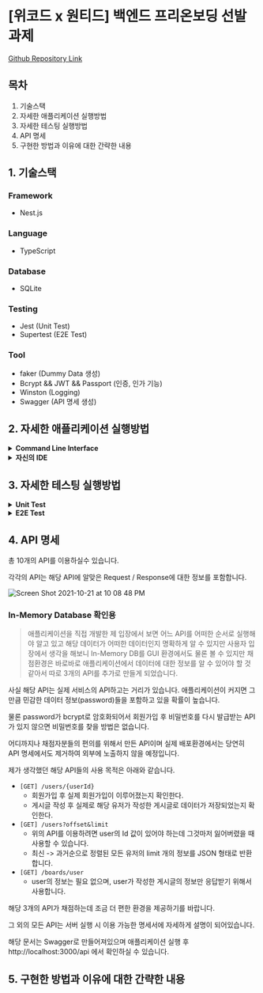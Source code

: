 # [위코드 x 원티드] 백엔드 프리온보딩 선발 과제

[Github Repository Link](https://github.com/godtaehee/Free-Onboarding-Course-Backend)

## 목차

1. 기술스택
2. 자세한 애플리케이션 실행방법
3. 자세한 테스팅 실행방법
4. API 명세
5. 구현한 방법과 이유에 대한 간략한 내용

## 1. 기술스택

### Framework

- Nest.js

### Language

- TypeScript

### Database

- SQLite

### Testing

- Jest (Unit Test)
- Supertest (E2E Test)

### Tool

- faker (Dummy Data 생성)
- Bcrypt && JWT && Passport (인증, 인가 기능)
- Winston (Logging)
- Swagger (API 명세 생성)

## 2. 자세한 애플리케이션 실행방법
<details>
 <summary><strong>Command Line Interface</strong></summary>

Terminal 혹은 Cmd를 이용하여 실행해보겠습니다.

### 1. 해당 Repository를 Clone 받기 위해 Clone 받을 원하는 위치로 `cd` 명령어를 사용하여 이동해줍니다.

![Screen Shot 2021-10-21 at 9 51 31 PM](https://user-images.githubusercontent.com/44861205/138281033-2743a46a-fd6d-425c-b07c-a697964e166c.png)

### 2. 해당 Repository를 Clone 받습니다.

```shell
git clone https://github.com/godtaehee/Free-Onboarding-Course-Backend
```

![Screen Shot 2021-10-21 at 9 52 31 PM](https://user-images.githubusercontent.com/44861205/138281194-11fd356a-51e1-4d5f-a657-d619ceb9419e.png)

### 3. 해당 애플리케이션을 실행시킬 수 있는 폴더로 이동합니다.

![Screen Shot 2021-10-21 at 9 53 26 PM](https://user-images.githubusercontent.com/44861205/138281355-8b270486-9b05-4343-9586-15f0f5cb903d.png)

위와 같이 성공적으로 Clone받아오면 프로젝트 폴더로 이동합니다.

### 4. 애플리케이션 실행에 필요한 의존성 들을 설치해줍니다.

![Screen Shot 2021-10-21 at 9 56 16 PM](https://user-images.githubusercontent.com/44861205/138281907-41c529e0-6c17-48cd-9ba9-6982735a6721.png)

위와 같이 `npm i` 명령어를 이용하여 애플리케이션 실행에 필요한 의존성 들을 설치하실 수 있습니다. 설치 과정 중에서 찍히는 로그는 다를 수 있습니다.

### 5. 애플리케이션을 실행합니다.

![Screen Shot 2021-10-21 at 9 58 38 PM](https://user-images.githubusercontent.com/44861205/138282389-1aa3f175-6101-4703-a1a4-8c02f44785ac.png)

위와 같이 `npm run start` 명령어를 이용하여 애플리케이션을 실행시킬 수 있습니다. 애플리케이션이 성공적으로 실행이 되면 위 사진의 맨 아랫부분에 아래와 같은 로그가 찍히면 애플리케이션 실행은 성공한 것입니다.

> http://localhost:3000 에서 서버가 시작되었습니다. 애플리케이션의 API 문서는 http://localhost:3000/api 에서 확인하실수 있습니다.


### 6. API 명세 페이지에서 본격적으로 애플리케이션의 API를 사용할수 있습니다.

사용하시는 브라우저의 주소창에 `http://localhost:3000/api`를 입력하고 해당 페이지에 접속하면 아래와 같은 API 명세 문서를 확인하실 수 있습니다.

![Screen Shot 2021-10-21 at 10 08 48 PM](https://user-images.githubusercontent.com/44861205/138284110-cc88d0ce-9b1e-490d-9e7e-655c9df73975.png)

</details>

<details>
 <summary><strong>자신의 IDE</strong></summary>

### 1. 해당 Repository를 Clone 받기 위해 Clone 받을 원하는 위치로 `cd` 명령어를 사용하여 이동해줍니다.

![Screen Shot 2021-10-21 at 9 51 31 PM](https://user-images.githubusercontent.com/44861205/138281033-2743a46a-fd6d-425c-b07c-a697964e166c.png)

### 2. 해당 Repository를 Clone 받거나 Download ZIP을 통해 프로젝트 파일을 받습니다.

```shell
git clone https://github.com/godtaehee/Free-Onboarding-Course-Backend
```

1. `git clone` 명령어를 이용하는 경우

![Screen Shot 2021-10-21 at 9 52 31 PM](https://user-images.githubusercontent.com/44861205/138281194-11fd356a-51e1-4d5f-a657-d619ceb9419e.png)

2. `Download ZIP` 버튼을 이용하여 다운로드 받는 경우

![Screen Shot 2021-10-21 at 10 15 26 PM](https://user-images.githubusercontent.com/44861205/138285223-af985be3-6472-45f6-b70a-179c649f80ea.png)

### 2. 다운로드 받은 ZIP 파일의 압축을 풉니다.

![Screen Shot 2021-10-21 at 10 17 52 PM](https://user-images.githubusercontent.com/44861205/138285669-01ab36f9-03b8-40da-8eee-977f0bcd0ad6.png)

![Screen Shot 2021-10-21 at 10 18 42 PM](https://user-images.githubusercontent.com/44861205/138285822-79622df8-c050-4a42-b92a-313d7d980189.png)

### 3. 각자의 IDE로 프로젝트를 열어줍니다.

저는 `Webstorm` IDE를 사용하였습니다.

> `Webstorm` 사용자의 경우 Terminal에서 `webstorm <해당프로젝트 경로>` 명령어로도 프로젝트를 열수 있습니다.

![Screen Shot 2021-10-21 at 10 20 24 PM](https://user-images.githubusercontent.com/44861205/138286134-be5179f5-8b78-4878-a7dc-bc2d7925e27e.png)

### 4. 애플리케이션 실행에 필요한 의존성 들을 설치해줍니다.

![Screen Shot 2021-10-21 at 9 56 16 PM](https://user-images.githubusercontent.com/44861205/138281907-41c529e0-6c17-48cd-9ba9-6982735a6721.png)

자신의 IDE Terminal을 사용하여 위와 같이 `npm i` 명령어를 이용하여 애플리케이션 실행에 필요한 의존성들을 설치하실수 있습니다. 설치과정 중에서 찍히는 로그는 다를수 있습니다.

### 5. 애플리케이션을 실행합니다.

![Screen Shot 2021-10-21 at 9 58 38 PM](https://user-images.githubusercontent.com/44861205/138282389-1aa3f175-6101-4703-a1a4-8c02f44785ac.png)

위와 같이 `npm run start` 명령어를 이용하여 애플리케이션을 실행시킬 수 있습니다. 애플리케이션이 성공적으로 실행이 되면 위 사진의 맨 아랫부분에 아래와 같은 로그가 찍히면 애플리케이션 실행은 성공한 것입니다.

> http://localhost:3000 에서 서버가 시작되었습니다. 애플리케이션의 API 문서는 http://localhost:3000/api 에서 확인하실 수 있습니다.


### 6. API 명세 페이지에서 본격적으로 애플리케이션의 API를 사용할 수 있습니다.

사용하시는 브라우저의 주소창에 `http://localhost:3000/api`를 입력하고 해당 페이지에 접속하면 아래와 같은 API 명세 문서를 확인하실 수 있습니다.

![Screen Shot 2021-10-21 at 10 08 48 PM](https://user-images.githubusercontent.com/44861205/138284110-cc88d0ce-9b1e-490d-9e7e-655c9df73975.png)

</details>

## 3. 자세한 테스팅 실행방법


<details>
 <summary><strong>Unit Test</strong></summary>

![Screen Shot 2021-10-21 at 10 30 08 PM](https://user-images.githubusercontent.com/44861205/138287918-745e1832-462e-4790-801c-be13c9a722ac.png)

위의 사진과 같이 `npm run test`를 이용하여 Unit Testing을 진행하실 수 있습니다.

총 41개의 `Unit Test Code`를 작성하였고 애플리케이션의 `ProtoType`을 만들 때까지는 TDD(Test-driven development)로 개발을 진행하였습니다.

후에 로직 변경 등의 이유로 테스트 코드를 다시 수정하거나 작성하여 개발도 진행하였습니다.

테스트 코드를 작성한다고 오류와 버그가 일어나지 않는 것은 아니지만, 개발하면서 많은 디테일한 부분까지 Unit Test 덕분에 챙겨갈 수 있었습니다.

총 6개의 `Suite`가 있습니다.

- `Auth`
  - AuthController
    - 회원가입과 로그인 시 요청으로 들어오는 정보의 유효성을 검사해주는 `Validation Pipe`, 요청 성공 시 어떠한 응답을 할 것인지에 대한 테스트를 진행하였습니다.
  - AuthService
    - `bcrypt`를 이용한 비밀번호 암호화 로직을 faker와 mocking을 이용하여 진행했으며, 로직이 성공했을 때 어떠한 응답을 반환해줄 것인지에 대한 테스트를 진행하였습니다.

- `Board`
  - BoardsController
    - 게시글의 생성, 조회, 수정, 삭제가 성공했을 때 어떠한 응답을 주며, 요청으로 받은 게시글의 아이디 혹은 유저의 아이디가 음수인지에 대한 `Validation Pipe` 테스트를 진행하였습니다.
  - BoardsService
    -  Pagination을 사용하는 게시글의 API에서 어떠한 응답을 줘야 하는지, 게시글의 데이터를 다루는 도중 예기치 못한 에러가 난다면 어떠한 에러를 던져줄지에 대한 테스트를 진행하였습니다.

- `User`
  - UsersController
    - Auth, Board와 마찬가지로 Controller(Route Handler) 계층의 테스트는 Validation Pipe 혹은 어떠한 응답을 반환할지에 대한 테스트가 주를 이루었습니다. 
  - UsersService
    - BoardsService와 비슷하게 Pagination API의 응답과 에러핸들링에 대한 테스트를 진행하였습니다.

</details>

<details>
 <summary>
    <strong>E2E Test</strong>
</summary>

![Screen Shot 2021-10-21 at 10 36 59 PM](https://user-images.githubusercontent.com/44861205/138289053-c10962e9-3fef-43a4-b043-d819e45a2656.png)

위의 사진과 같이 `npm run test:e2e`를 이용하여 E2E Testing을 진행하실 수 있습니다.

총 10개의 `E2E Test Code`를 작성하였고 애플리케이션의 기반이 `Swagger`와 `Postman`을 이용하여 수동으로 API를 테스트하는 것이 상당한 시간이 걸릴 때부터 E2E Testing을 적극적으로 활용했습니다.

`CQRS Pattern`을 프로젝트 내에 적용하여 조회(Query)와 명령(Command)을 나누어 각각의 Database에 실제 접근하는 Repository도 나누어 개발을 진행했습니다. 이렇다 보니 E2E Test 또한 나누어 진행하게 됐습니다.

- `app.query.e2e-spec.ts`
  - 조회(Query)만 하는 E2E Test를 다루고 있습니다.

- `app.e2e-spec.ts`
  - `회원가입` - `로그인` - `게시글 생성` - `게시글 조회` - `게시글 Pagination을 이용하여 조회` - `게시글 수정` - `게시글 삭제` 순서로 한 사이클 테스트를 진행하였습니다. 
  - 테스트 전후로 트랜잭션 처리를 이용하여 E2E 테스트를 모두 마치고 나면 `testwecode`의 이름을 가진 Test Database에 데이터를 저장하지 않게 했습니다. 
  - `TypeORM` 내에서 Schema를 Drop 할 수 있는 명령어를 만들 수 있지만 그렇게 되면 수동으로 진행해야 하는 일이 하나 더 생겨서 E2E 테스트가 끝나기 전후로 Transaction Start와 RollBack을 이용했습니다.

- `app.command.e2e-spec.ts`
  - 조회(Query)를 제외한 명령(Command)을 이용한 API를 Testing 하였습니다.
  - Cycle Testing과 같이 데이터베이스에 Test가 끝나고 데이터가 저장되지 않게 Rollback 처리를 진행했습니다.

</details>

## 4. API 명세

총 10개의 API를 이용하실수 있습니다.

각각의 API는 해당 API에 알맞은 Request / Response에 대한 정보를 포함합니다.

![Screen Shot 2021-10-21 at 10 08 48 PM](https://user-images.githubusercontent.com/44861205/138284110-cc88d0ce-9b1e-490d-9e7e-655c9df73975.png)

### In-Memory Database 확인용

> 애플리케이션을 직접 개발한 제 입장에서 보면 어느 API를 어떠한 순서로 실행해야 알고 있고 해당 데이터가 어떠한 데이터인지 명확하게 알 수 있지만 사용자 입장에서 생각을 해보니 In-Memory DB를 GUI 환경에서도 물론 볼 수 있지만 채점환경은 바로바로 애플리케이션에서 데이터에 대한 정보를 알 수 있어야 할 것 같아서 따로 3개의 API를 추가로 만들게 되었습니다.

사실 해당 API는 실제 서비스의 API하고는 거리가 있습니다. 애플리케이션이 커지면 그만큼 민감한 데이터 정보(password)들을 포함하고 있을 확률이 높습니다.

물론 password가 bcrypt로 암호화되어서 회원가입 후 비밀번호를 다시 발급받는 API가 있지 않으면 비밀번호를 찾을 방법은 없습니다.

어디까지나 채점자분들의 편의를 위해서 만든 API이며 실제 배포환경에서는 당연히 API 명세에서도 제거하여 외부에 노출하지 않을 예정입니다. 

제가 생각했던 해당 API들의 사용 목적은 아래와 같습니다.

- `[GET] /users/{userId}`
  - 회원가입 후 실제 회원가입이 이루어졌는지 확인한다.
  - 게시글 작성 후 실제로 해당 유저가 작성한 게시글로 데이터가 저장되었는지 확인한다.
- `[GET] /users?offset&limit`
  - 위의 API를 이용하려면 user의 Id 값이 있어야 하는데 그것마저 잃어버렸을 때 사용할 수 있습니다.
  - 최신 -> 과거순으로 정렬된 모든 유저의 limit 개의 정보를 JSON 형태로 반환합니다.
- `[GET] /boards/user`
  - user의 정보는 필요 없으며, user가 작성한 게시글의 정보만 응답받기 위해서 사용합니다.

해당 3개의 API가 채점하는데 조금 더 편한 환경을 제공하기를 바랍니다.

그 외의 모든 API는 서버 실행 시 이용 가능한 명세서에 자세하게 설명이 되어있습니다.

해당 문서는 Swagger로 만들어져있으며 애플리케이션 실행 후 http://localhost:3000/api 에서 확인하실 수 있습니다.

## 5. 구현한 방법과 이유에 대한 간략한 내용


